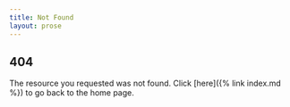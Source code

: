 ```yaml
---
title: Not Found
layout: prose
---
```


## 404

The resource you requested was not found. Click [here]({% link index.md %}) to go back to the home page.
